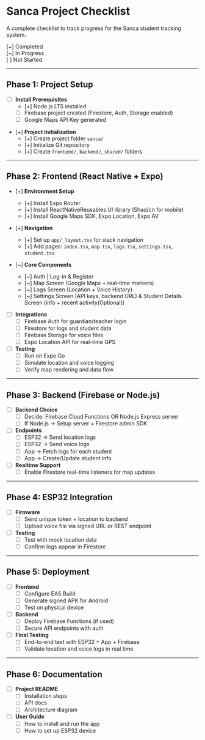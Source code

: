# Sanca Project Checklist

A complete checklist to track progress for the Sanca student tracking system.

[+] Completed  
[~] In Progress  
[ ] Not Started  

---

## Phase 1: Project Setup
- [ ] **Install Prerequisites**
  - [+] Node.js LTS installed
  - [ ] Firebase project created (Firestore, Auth, Storage enabled)
  - [ ] Google Maps API Key generated

- [+] **Project Initialization**
  - [+] Create project folder `sanca/`
  - [+] Initialize Git repository
  - [+] Create `frontend/`, `backend/`, `shared/` folders

---

## Phase 2: Frontend (React Native + Expo)
- [+] **Environment Setup**
  - [+] Install Expo Router
  - [+] Install ReactNativeReusables UI library (Shad/cn for mobile)
  - [+] Install Google Maps SDK, Expo Location, Expo AV

- [+] **Navigation**
  - [+] Set up `app/_layout.tsx` for stack navigation
  - [+] Add pages: `index.tsx`, `map.tsx`, `logs.tsx`, `settings.tsx`, `student.tsx`

- [~] **Core Components**
  - [~] Auth | Log-in & Register
  - [~] Map Screen (Google Maps + real-time markers)
  - [~] Logs Screen (Location + Voice History)
  - [~] Settings Screen (API keys, backend URL) & Student Details Screen (info + recent activity(Optional))

- [ ] **Integrations**
  - [ ] Firebase Auth for guardian/teacher login
  - [ ] Firestore for logs and student data
  - [ ] Firebase Storage for voice files
  - [ ] Expo Location API for real-time GPS

- [ ] **Testing**
  - [ ] Run on Expo Go
  - [ ] Simulate location and voice logging
  - [ ] Verify map rendering and data flow

---

## Phase 3: Backend (Firebase or Node.js)
- [ ] **Backend Choice**
  - [ ] Decide: Firebase Cloud Functions OR Node.js Express server
  - [ ] If Node.js → Setup server + Firestore admin SDK

- [ ] **Endpoints**
  - [ ] ESP32 → Send location logs
  - [ ] ESP32 → Send voice logs
  - [ ] App → Fetch logs for each student
  - [ ] App → Create/Update student info

- [ ] **Realtime Support**
  - [ ] Enable Firestore real-time listeners for map updates

---

## Phase 4: ESP32 Integration
- [ ] **Firmware**
  - [ ] Send unique token + location to backend
  - [ ] Upload voice file via signed URL or REST endpoint

- [ ] **Testing**
  - [ ] Test with mock location data
  - [ ] Confirm logs appear in Firestore

---

## Phase 5: Deployment
- [ ] **Frontend**
  - [ ] Configure EAS Build
  - [ ] Generate signed APK for Android
  - [ ] Test on physical device

- [ ] **Backend**
  - [ ] Deploy Firebase Functions (if used)
  - [ ] Secure API endpoints with auth

- [ ] **Final Testing**
  - [ ] End-to-end test with ESP32 + App + Firebase
  - [ ] Validate location and voice logs in real time

---

## Phase 6: Documentation
- [ ] **Project README**
  - [ ] Installation steps
  - [ ] API docs
  - [ ] Architecture diagram

- [ ] **User Guide**
  - [ ] How to install and run the app
  - [ ] How to set up ESP32 device
